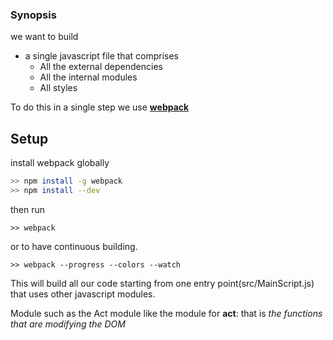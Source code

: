 

### Synopsis

we want to build
- a single javascript file that comprises
  - All the external dependencies
  - All the internal modules
  - All styles

To do this in a single step we use [__webpack__](http://webpack.github.io/docs/tutorials/getting-started/)


## Setup

install webpack globally
```sh
>> npm install -g webpack
>> npm install --dev
```

then run
```
>> webpack
```

or to have continuous building.
```
>> webpack --progress --colors --watch
```


This will build all our code starting from one entry point(src/MainScript.js) that uses other javascript modules.

Module such as the Act module  like the module for __act__: that is _the functions that are modifying the DOM_

